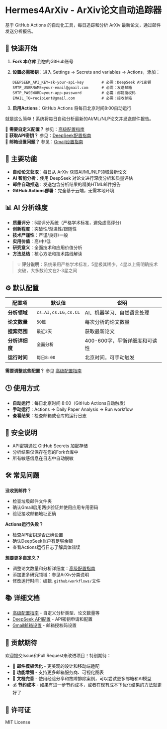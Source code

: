 # Hermes4ArXiv - ArXiv论文自动追踪器
基于 GitHub Actions 的自动化工具，每日追踪和分析 ArXiv 最新论文，通过邮件发送分析报告。

## 🚀 快速开始

1. **Fork 本仓库** 到您的GitHub账号

2. **设置必需密钥**：进入 Settings → Secrets and variables → Actions，添加：
   ```
   DEEPSEEK_API_KEY=sk-your-api-key        # 必需：DeepSeek API密钥
   SMTP_USERNAME=your-email@gmail.com      # 必需：发送邮箱
   SMTP_PASSWORD=your-app-password         # 必需：邮箱授权码
   EMAIL_TO=recipient@gmail.com            # 必需：接收邮箱
   ```

3. **启用Actions**：GitHub Actions 将每日北京时间8:00自动运行

就是这么简单！系统将每日自动分析最新的AI/ML/NLP论文并发送邮件报告。

📖 **需要自定义配置？** 参见：[高级配置指南](ADVANCED_CONFIG.md)  
🔑 **获取API密钥？** 参见：[DeepSeek配置指南](docs/setup/DEEPSEEK_SETUP_GUIDE.md)  
📧 **邮箱设置问题？** 参见：[Gmail设置指南](docs/setup/GMAIL_SETUP_GUIDE.md)

## 🔧 主要功能

- **自动论文获取**：每日从 ArXiv 获取AI/ML/NLP领域最新论文
- **AI 智能分析**：使用 DeepSeek 对论文进行深度分析和质量评估
- **邮件自动推送**：发送包含分析结果的精美HTML邮件报告
- **GitHub Actions部署**：完全基于云端，无需本地环境

## 📊 AI 分析维度

- **质量评分**：5星评分系统（严格学术标准，避免虚高评分）
- **创新程度**：突破性/渐进性/跟随性
- **技术严谨性**：严谨/良好/一般
- **实用价值**：高/中/低
- **研究意义**：全面技术和应用价值分析
- **方法总结**：核心方法和技术路线解读

> 💡 **评分说明**：系统采用严格学术标准，5星极其稀少，4星以上需明确技术突破，大多数论文在2-3星之间

## ⚙️ 默认配置

| 配置项 | 默认值 | 说明 |
|-------|--------|------|
| **分析领域** | `cs.AI,cs.LG,cs.CL` | AI、机器学习、自然语言处理 |
| **论文数量** | `50篇` | 每次分析的论文数量 |
| **搜索范围** | `最近2天` | 获取最新论文 |
| **分析详细度** | `全面分析` | 400-600字，平衡详细度和可读性 |
| **运行时间** | `每日8:00` | 北京时间，可手动触发 |

**需要调整这些配置？** 参见 [高级配置指南](ADVANCED_CONFIG.md)

## 🕒 使用方式

- **自动运行**：每日北京时间 8:00（GitHub Actions自动触发）
- **手动运行**：Actions → Daily Paper Analysis → Run workflow  
- **查看结果**：检查邮箱或仓库的运行日志

## 🔐 安全说明

- API密钥通过 GitHub Secrets 加密存储
- 分析结果仅保存在您的Fork仓库中
- 所有敏感信息在日志中自动脱敏

## 🛠️ 常见问题

**没收到邮件？**
- 检查垃圾邮件文件夹
- 确认Gmail启用两步验证并使用应用专用密码
- 验证接收邮箱地址正确

**Actions运行失败？**
- 检查API密钥是否正确设置
- 确认DeepSeek账户有足够余额
- 查看Actions运行日志了解具体错误

**想要更多自定义？**
- 调整论文数量和分析详细度：[高级配置指南](ADVANCED_CONFIG.md)
- 添加更多研究领域：参见ArXiv分类说明
- 修改运行时间：编辑`.github/workflows/`文件

## 📚 详细文档

- [高级配置指南](ADVANCED_CONFIG.md) - 自定义分析类型、论文数量等
- [DeepSeek API配置](docs/setup/DEEPSEEK_SETUP_GUIDE.md) - API密钥申请和配置
- [Gmail邮箱设置](docs/setup/GMAIL_SETUP_GUIDE.md) - 邮箱授权码设置

## 🤝 贡献期待

欢迎提交Issue和Pull Request来改进项目！特别期待：

- 📧 **邮件模板优化** - 更美观的设计和移动端适配
- 🔧 **功能增强** - 支持更多邮箱服务商、可视化图表
- 📖 **文档完善** - 使用经验分享和故障排除案例，可以尝试更多邮箱和AI模型
- 💰 **节约成本** - 如果有进一步节约成本，或者在现有成本下优化结果的方法就更好了

## 📄 许可证

MIT License